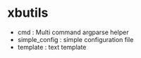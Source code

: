 # xbutils

* cmd : Multi command argparse helper
* simple_config : simple configuration file
* template : text template